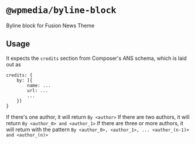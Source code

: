 # `@wpmedia/byline-block`
Byline block for Fusion News Theme

## Usage
It expects the `credits` section from Composer's ANS schema, which is laid out as
```
credits: {
    by: [{
        name: ...
        url: ...
        ...
    }]
}
```

If there's one author, it will return `By <author>`
If there are two authors, it will return `By <author_0> and <author_1>`
If there are three or more authors, it will return with the pattern `By <author_0>, <author_1>, ... <author_(n-1)> and <author_(n)>`